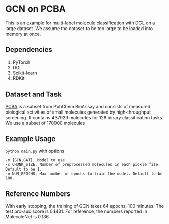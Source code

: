 # GCN on PCBA

This is an example for multi-label molecule classification with DGL on a large dataset. We assume the dataset to be too 
large to be loaded into memory at once.

## Dependencies

1. PyTorch
2. DGL
3. Scikit-learn
4. RDKit

## Dataset and Task

[PCBA](http://moleculenet.ai/datasets-1) is a subset from PubChem BioAssay and consists of measured biological 
activities of small molecules generated by high-throughput screening. It contains 437929 molecules for 128 binary 
classification tasks. We use a subset of 170000 molecules.

## Example Usage

`python main.py` with options

```
-m {GCN,GAT}, Model to use
-c CHUNK_SIZE, Number of preprocessed molecules in each pickle file. Default to be 1.
-n NUM_EPOCHS, Max number of epochs to train the model. Default to be 100.
```

## Reference Numbers

With early stopping, the training of GCN takes 64 epochs, 100 minutes. The test prc-auc score is 0.1431. For reference,
the numbers reported in MoleculeNet is 0.136.
